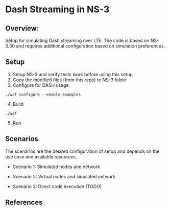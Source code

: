 Dash Streaming in NS-3
================================

## Overview:
Setup for simulating Dash streaming over LTE. The code is based on NS-3.30 and requires additional configuration based on simulation preferences.

## Setup
1. Setup NS-3 and verify tests work before using this setup
2. Copy the modified files (from this repo) to NS-3 folder
3. Configure for DASH usage

```shell
./waf configure --enable-examples
```
4. Build
```shell
./waf
```
5. Run

## Scenarios
The scenarios are the desired configuration of setup and depends on the use case and available resources.
- Scenario 1: Simulated nodes and network

- Scenario 2: Virtual nodes and simulated network

- Scenario 3: Direct code execution (TODO)

## References

